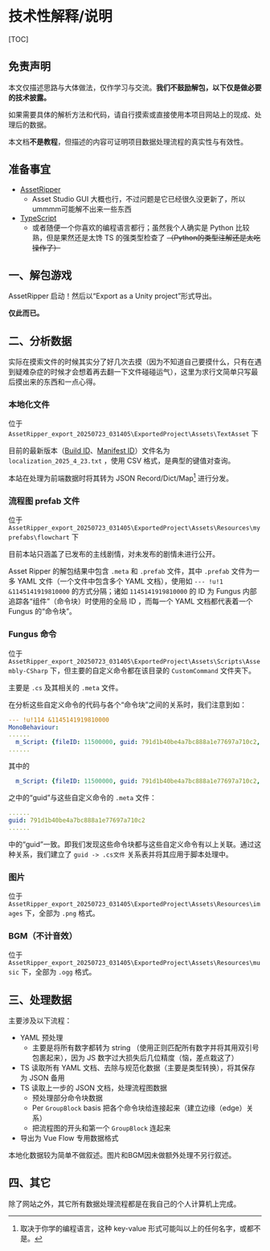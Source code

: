 # 技术性解释/说明

[TOC]

## 免责声明
本文仅描述思路与大体做法，仅作学习与交流。**我们不鼓励解包，以下仅是做必要的技术披露。**

如果需要具体的解析方法和代码，请自行摸索或直接使用本项目网站上的现成、处理后的数据。

本文档**不是教程**，但描述的内容可证明项目数据处理流程的真实性与有效性。

## 准备事宜
- [AssetRipper](https://github.com/AssetRipper/AssetRipper)
  - Asset Studio GUI 大概也行，不过问题是它已经很久没更新了，所以ummmm可能解不出来一些东西
- [TypeScript](https://www.typescriptlang.org/)
  - 或者随便一个你喜欢的编程语言都行；虽然我个人确实是 Python 比较熟，但是果然还是太馋 TS 的强类型检查了 ~~（Python的类型注解还是太吃操作了）~~

## 一、解包游戏
AssetRipper 启动！然后以“Export as a Unity project”形式导出。

**仅此而已。**

## 二、分析数据
实际在摸索文件的时候其实分了好几次去摸（因为不知道自己要摸什么，只有在遇到疑难杂症的时候才会想着再去翻一下文件碰碰运气），这里为求行文简单只写最后摸出来的东西和一点心得。

### 本地化文件
位于 `AssetRipper_export_20250723_031405\ExportedProject\Assets\TextAsset` 下

目前的最新版本（[Build ID](https://steamdb.info/patchnotes/19035344/)、[Manifest ID](https://steamdb.info/depot/2704111/history/?changeid=M:6695761162722337488)）文件名为 `localization_2025_4_23.txt` ，使用 CSV 格式，是典型的键值对查询。

本站在处理为前端数据时将其转为 JSON Record/Dict/Map[^1] 进行分发。

[^1]: 取决于你学的编程语言，这种 key-value 形式可能叫以上的任何名字，或都不是。

### 流程图 prefab 文件
位于 `AssetRipper_export_20250723_031405\ExportedProject\Assets\Resources\myprefabs\flowchart` 下

目前本站只涵盖了已发布的主线剧情，对未发布的剧情未进行公开。

Asset Ripper 的解包结果中包含 `.meta` 和 `.prefab` 文件，其中 `.prefab` 文件为一多 YAML 文件（一个文件中包含多个 YAML 文档），使用如 `--- !u!1 &1145141919810000` 的方式分隔；诸如 `1145141919810000` 的 ID 为 Fungus 内部追踪各“组件”（命令块）时使用的全局 ID ，而每一个 YAML 文档都代表着一个 Fungus 的“命令块”。

### Fungus 命令
位于 `AssetRipper_export_20250723_031405\ExportedProject\Assets\Scripts\Assembly-CSharp` 下，但主要的自定义命令都在该目录的 `CustomCommand` 文件夹下。

主要是 `.cs` 及其相关的 `.meta` 文件。

在分析这些自定义命令的代码与各个“命令块”之间的关系时，我们注意到如：

```yaml
--- !u!114 &1145141919810000
MonoBehaviour:
......
  m_Script: {fileID: 11500000, guid: 791d1b40be4a7bc888a1e77697a710c2, type: 3}
......
```

其中的

```yaml
  m_Script: {fileID: 11500000, guid: 791d1b40be4a7bc888a1e77697a710c2, type: 3}
```

之中的“guid”与这些自定义命令的 `.meta` 文件：

```yaml
......
guid: 791d1b40be4a7bc888a1e77697a710c2
......
```

中的“guid”一致。即我们发现这些命令块都与这些自定义命令有以上关联。通过这种关系，我们建立了 `guid -> .cs文件` 关系表并将其应用于脚本处理中。

### 图片
位于 `AssetRipper_export_20250723_031405\ExportedProject\Assets\Resources\images` 下，全部为 `.png` 格式。

### BGM（不计音效）
位于 `AssetRipper_export_20250723_031405\ExportedProject\Assets\Resources\music` 下，全部为 `.ogg` 格式。

## 三、处理数据
主要涉及以下流程：

- YAML 预处理
  - 主要是将所有数字都转为 string （使用正则匹配所有数字并将其用双引号包裹起来），因为 JS 数字过大损失后几位精度（恼，差点栽这了）
- TS 读取所有 YAML 文档、去除与规范化数据（主要是类型转换），将其保存为 JSON 备用
- TS 读取上一步的 JSON 文档，处理流程图数据
  - 预处理部分命令块数据
  - Per `GroupBlock` basis 把各个命令块给连接起来（建立边缘（edge）关系）
  - 把流程图的开头和第一个 `GroupBlock` 连起来
- 导出为 Vue Flow 专用数据格式

本地化数据较为简单不做叙述。图片和BGM因未做额外处理不另行叙述。

## 四、其它
除了网站之外，其它所有数据处理流程都是在我自己的个人计算机上完成。


